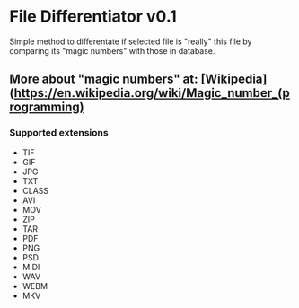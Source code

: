 # File Differentiator v0.1

Simple method to differentate if selected file is "really" this file by comparing its "magic numbers" with those in database.

More about "magic numbers" at: [Wikipedia](https://en.wikipedia.org/wiki/Magic_number_(programming) 
------------
### Supported extensions

- TIF
- GIF
- JPG
- TXT 
- CLASS
- AVI
- MOV 
- ZIP
- TAR
- PDF
- PNG
- PSD
- MIDI
- WAV
- WEBM
- MKV

